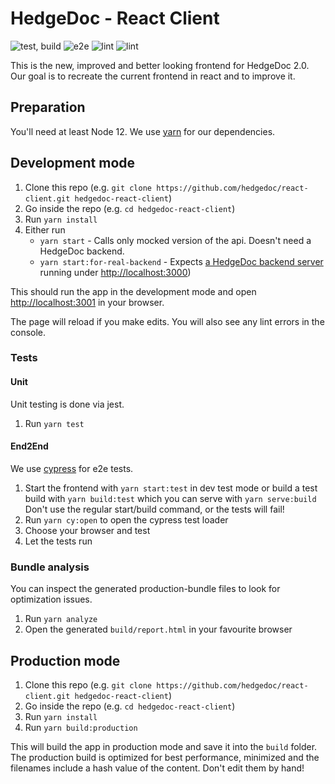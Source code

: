 <!--
SPDX-FileCopyrightText: 2021 The HedgeDoc developers (see AUTHORS file)

SPDX-License-Identifier: CC-BY-SA-4.0
-->

# HedgeDoc - React Client

![test, build](https://github.com/hedgedoc/react-client/workflows/test,%20build/badge.svg)
![e2e](https://github.com/hedgedoc/react-client/workflows/e2e/badge.svg)
![lint](https://github.com/hedgedoc/react-client/workflows/lint/badge.svg)
![lint](https://github.com/hedgedoc/react-client/workflows/lint/badge.svg)

This is the new, improved and better looking frontend for HedgeDoc 2.0.
Our goal is to recreate the current frontend in react and to improve it.

## Preparation
You'll need at least Node 12. We use [yarn](https://yarnpkg.com/) for our dependencies.

## Development mode

1. Clone this repo (e.g. `git clone https://github.com/hedgedoc/react-client.git hedgedoc-react-client`)
2. Go inside the repo (e.g. `cd hedgedoc-react-client`)
3. Run `yarn install`
4. Either run
    - `yarn start` - Calls only mocked version of the api. Doesn't need a HedgeDoc backend.
    - `yarn start:for-real-backend` - Expects [a HedgeDoc backend server](https://github.com/hedgedoc/hedgedoc/tree/develop) running under [http://localhost:3000](http://localhost:3000))

This should run the app in the development mode and open [http://localhost:3001](http://localhost:3001) in your browser.

The page will reload if you make edits.
You will also see any lint errors in the console.

### Tests

#### Unit

Unit testing is done via jest.

1. Run `yarn test`

#### End2End

We use [cypress](https://cypress.io) for e2e tests.

1. Start the frontend with `yarn start:test` in dev test mode or build a test build with `yarn build:test` which you can serve with `yarn serve:build`
   Don't use the regular start/build command, or the tests will fail!
2. Run `yarn cy:open` to open the cypress test loader
3. Choose your browser and test
4. Let the tests run

### Bundle analysis
You can inspect the generated production-bundle files to look for optimization issues.

1. Run `yarn analyze`
2. Open the generated `build/report.html` in your favourite browser

## Production mode

1. Clone this repo (e.g. `git clone https://github.com/hedgedoc/react-client.git hedgedoc-react-client`)
2. Go inside the repo (e.g. `cd hedgedoc-react-client`)
3. Run `yarn install`
4. Run `yarn build:production`

This will build the app in production mode and save it into the `build` folder.
The production build is optimized for best performance, minimized
 and the filenames include a hash value of the content. Don't edit them by hand!

